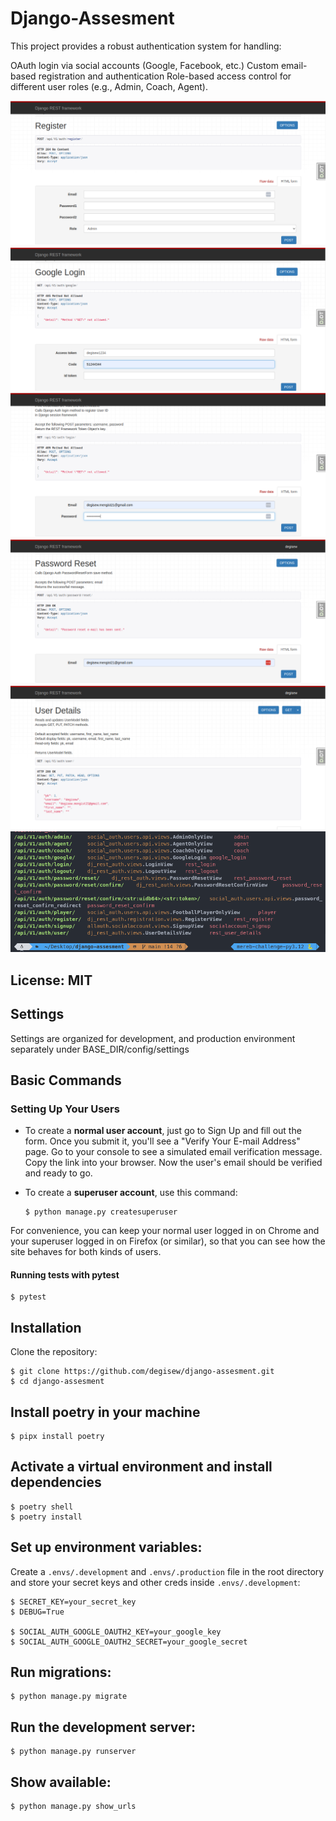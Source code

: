 # Django-Assesment
This project provides a robust authentication system for handling:

OAuth login via social accounts (Google, Facebook, etc.)
Custom email-based registration and authentication
Role-based access control for different user roles (e.g., Admin, Coach, Agent).

![Registration Page](register.png)
![Google Login](google_login.png)
![Login Page](login.png)
![Password Reset Page](password_reset.png)
![User Details Page](user_details.png)
![URLs List](urls.png)

## License: MIT

## Settings

Settings are organized for development, and production environment separately under BASE_DIR/config/settings

## Basic Commands

### Setting Up Your Users

- To create a **normal user account**, just go to Sign Up and fill out the form. Once you submit it, you'll see a "Verify Your E-mail Address" page. Go to your console to see a simulated email verification message. Copy the link into your browser. Now the user's email should be verified and ready to go.

- To create a **superuser account**, use this command:

      $ python manage.py createsuperuser

For convenience, you can keep your normal user logged in on Chrome and your superuser logged in on Firefox (or similar), so that you can see how the site behaves for both kinds of users.


#### Running tests with pytest

    $ pytest

## Installation
Clone the repository:

    $ git clone https://github.com/degisew/django-assesment.git
    $ cd django-assesment

## Install poetry in your machine
    $ pipx install poetry
    
## Activate a virtual environment and install dependencies
    $ poetry shell
    $ poetry install

## Set up environment variables:

Create a `.envs/.development` and `.envs/.production` file in the root directory and store your secret keys and other creds inside `.envs/.development`:

    $ SECRET_KEY=your_secret_key
    $ DEBUG=True
    
    $ SOCIAL_AUTH_GOOGLE_OAUTH2_KEY=your_google_key
    $ SOCIAL_AUTH_GOOGLE_OAUTH2_SECRET=your_google_secret

## Run migrations:

    $ python manage.py migrate

## Run the development server:

    $ python manage.py runserver

## Show available:

    $ python manage.py show_urls
